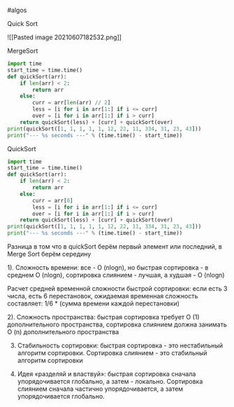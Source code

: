 #algos 

Quick Sort

![[Pasted image 20210607182532.png]]

MergeSort

```python
import time
start_time = time.time()
def quickSort(arr):
    if len(arr) < 2:
        return arr
    else:
        curr = arr[len(arr) // 2]
        less = [i for i in arr[1:] if i <= curr]
        over = [i for i in arr[1:] if i > curr]
    return quickSort(less) + [curr] + quickSort(over)
print(quickSort([1, 1, 1, 1, 1, 12, 22, 11, 334, 31, 23, 43]))
print("--- %s seconds ---" % (time.time() - start_time))
```
QuickSort

```python
import time
start_time = time.time()
def quickSort(arr):
    if len(arr) < 2:
        return arr
    else:
        curr = arr[0]
        less = [i for i in arr[1:] if i <= curr]
        over = [i for i in arr[1:] if i > curr]
    return quickSort(less) + [curr] + quickSort(over)
print(quickSort([1, 1, 1, 1, 1, 12, 22, 11, 334, 31, 23, 43]))
print("--- %s seconds ---" % (time.time() - start_time))
```

Разница в том что в quickSort берём первый элемент или последний, в Merge Sort берём середину

1). Сложность времени: все - O (nlogn), но быстрая сортировка - в среднем O (nlogn), сортировка слиянием - лучшая, а худшая - O (nlogn)

Расчет средней временной сложности быстрой сортировки: если есть 3 числа, есть 6 перестановок, ожидаемая временная сложность составляет: 1/6 \* (сумма времени каждой перестановки)

2). Сложность пространства: быстрая сортировка требует O (1) дополнительного пространства, сортировка слиянием должна занимать O (n) дополнительного пространства

3) Стабильность сортировки: быстрая сортировка - это нестабильный алгоритм сортировки. Сортировка слиянием - это стабильный алгоритм сортировки

4) Идея «разделяй и властвуй»: быстрая сортировка сначала упорядочивается глобально, а затем - локально. Сортировка слиянием сначала частично упорядочивается, а затем упорядочивается глобально.
